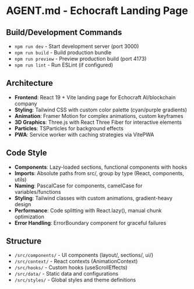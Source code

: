 # AGENT.md - Echocraft Landing Page

## Build/Development Commands
- `npm run dev` - Start development server (port 3000)
- `npm run build` - Build production bundle
- `npm run preview` - Preview production build (port 4173)
- `npm run lint` - Run ESLint (if configured)

## Architecture
- **Frontend**: React 19 + Vite landing page for Echocraft AI/blockchain company
- **Styling**: Tailwind CSS with custom color palette (cyan/purple gradients)
- **Animation**: Framer Motion for complex animations, custom keyframes
- **3D Graphics**: Three.js with React Three Fiber for interactive elements
- **Particles**: TSParticles for background effects
- **PWA**: Service worker with caching strategies via VitePWA

## Code Style
- **Components**: Lazy-loaded sections, functional components with hooks
- **Imports**: Absolute paths from src/, group by type (React, components, utils)
- **Naming**: PascalCase for components, camelCase for variables/functions
- **Styling**: Tailwind classes with custom animations, gradient-heavy design
- **Performance**: Code splitting with React.lazy(), manual chunk optimization
- **Error Handling**: ErrorBoundary component for graceful failures

## Structure
- `/src/components/` - UI components (layout/, sections/, ui/)
- `/src/context/` - React contexts (AnimationContext)
- `/src/hooks/` - Custom hooks (useScrollEffects)
- `/src/data/` - Static data and configurations
- `/src/styles/` - Global styles and theme definitions
